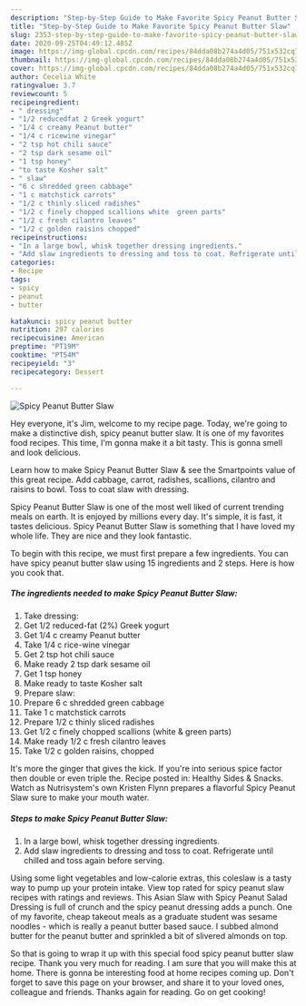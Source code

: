 ```yaml
---
description: "Step-by-Step Guide to Make Favorite Spicy Peanut Butter Slaw"
title: "Step-by-Step Guide to Make Favorite Spicy Peanut Butter Slaw"
slug: 2353-step-by-step-guide-to-make-favorite-spicy-peanut-butter-slaw
date: 2020-09-25T04:49:12.485Z
image: https://img-global.cpcdn.com/recipes/84dda08b274a4d05/751x532cq70/spicy-peanut-butter-slaw-recipe-main-photo.jpg
thumbnail: https://img-global.cpcdn.com/recipes/84dda08b274a4d05/751x532cq70/spicy-peanut-butter-slaw-recipe-main-photo.jpg
cover: https://img-global.cpcdn.com/recipes/84dda08b274a4d05/751x532cq70/spicy-peanut-butter-slaw-recipe-main-photo.jpg
author: Cecelia White
ratingvalue: 3.7
reviewcount: 5
recipeingredient:
- " dressing"
- "1/2 reducedfat 2 Greek yogurt"
- "1/4 c creamy Peanut butter"
- "1/4 c ricewine vinegar"
- "2 tsp hot chili sauce"
- "2 tsp dark sesame oil"
- "1 tsp honey"
- "to taste Kosher salt"
- " slaw"
- "6 c shredded green cabbage"
- "1 c matchstick carrots"
- "1/2 c thinly sliced radishes"
- "1/2 c finely chopped scallions white  green parts"
- "1/2 c fresh cilantro leaves"
- "1/2 c golden raisins chopped"
recipeinstructions:
- "In a large bowl, whisk together dressing ingredients."
- "Add slaw ingredients to dressing and toss to coat. Refrigerate until chilled and toss again before serving."
categories:
- Recipe
tags:
- spicy
- peanut
- butter

katakunci: spicy peanut butter 
nutrition: 297 calories
recipecuisine: American
preptime: "PT19M"
cooktime: "PT54M"
recipeyield: "3"
recipecategory: Dessert

---
```



![Spicy Peanut Butter Slaw](https://img-global.cpcdn.com/recipes/84dda08b274a4d05/751x532cq70/spicy-peanut-butter-slaw-recipe-main-photo.jpg)

Hey everyone, it's Jim, welcome to my recipe page. Today, we're going to make a distinctive dish, spicy peanut butter slaw. It is one of my favorites food recipes. This time, I'm gonna make it a bit tasty. This is gonna smell and look delicious.

Learn how to make Spicy Peanut Butter Slaw &amp; see the Smartpoints value of this great recipe. Add cabbage, carrot, radishes, scallions, cilantro and raisins to bowl. Toss to coat slaw with dressing.

Spicy Peanut Butter Slaw is one of the most well liked of current trending meals on earth. It is enjoyed by millions every day. It's simple, it is fast, it tastes delicious. Spicy Peanut Butter Slaw is something that I have loved my whole life. They are nice and they look fantastic.


To begin with this recipe, we must first prepare a few ingredients. You can have spicy peanut butter slaw using 15 ingredients and 2 steps. Here is how you cook that.

<!--inarticleads1-->

##### The ingredients needed to make Spicy Peanut Butter Slaw:

1. Take  dressing:
1. Get 1/2 reduced-fat (2%) Greek yogurt
1. Get 1/4 c creamy Peanut butter
1. Take 1/4 c rice-wine vinegar
1. Get 2 tsp hot chili sauce
1. Make ready 2 tsp dark sesame oil
1. Get 1 tsp honey
1. Make ready to taste Kosher salt
1. Prepare  slaw:
1. Prepare 6 c shredded green cabbage
1. Take 1 c matchstick carrots
1. Prepare 1/2 c thinly sliced radishes
1. Get 1/2 c finely chopped scallions (white &amp; green parts)
1. Make ready 1/2 c fresh cilantro leaves
1. Take 1/2 c golden raisins, chopped


It&#39;s more the ginger that gives the kick. If you&#39;re into serious spice factor then double or even triple the. Recipe posted in: Healthy Sides &amp; Snacks. Watch as Nutrisystem&#39;s own Kristen Flynn prepares a flavorful Spicy Peanut Slaw sure to make your mouth water. 

<!--inarticleads2-->

##### Steps to make Spicy Peanut Butter Slaw:

1. In a large bowl, whisk together dressing ingredients.
1. Add slaw ingredients to dressing and toss to coat. Refrigerate until chilled and toss again before serving.


Using some light vegetables and low-calorie extras, this coleslaw is a tasty way to pump up your protein intake. View top rated for spicy peanut slaw recipes with ratings and reviews. This Asian Slaw with Spicy Peanut Salad Dressing is full of crunch and the spicy peanut dressing adds a punch. One of my favorite, cheap takeout meals as a graduate student was sesame noodles - which is really a peanut butter based sauce. I subbed almond butter for the peanut butter and sprinkled a bit of slivered almonds on top. 

So that is going to wrap it up with this special food spicy peanut butter slaw recipe. Thank you very much for reading. I am sure that you will make this at home. There is gonna be interesting food at home recipes coming up. Don't forget to save this page on your browser, and share it to your loved ones, colleague and friends. Thanks again for reading. Go on get cooking!
